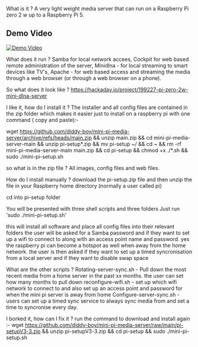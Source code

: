 What is it ?
A very light weight media server that can run on a Raspberry Pi zero 2 w up to a Raspberry Pi 5.

## Demo Video
[![Demo Video](https://img.youtube.com/vi/rvEQalALV6Y/0.jpg)](https://www.youtube.com/watch?v=rvEQalALV6Y)

What does it run ? 
Samba for local network accees,
Cockpit for web based remote administration of the server,
Minidlna - for local streaming to smart devices like TV's,
Apache - for web based access and streaming the media through a web browser (or through a web browser on a phone).

So what does it look like ?
https://hackaday.io/project/199227-pi-zero-2w-mini-dlna-server

I like it, how do I install it ?
The installer and all config files are contained in the zip folder which makes it easier just to install on a raspberry pi with one command ( copy and paste):-

wget https://github.com/diddy-boy/mini-pi-media-server/archive/refs/heads/main.zip && unzip main.zip && cd mini-pi-media-server-main && unzip pi-setup*.zip && mv pi-setup ~/ && cd ~ && rm -rf mini-pi-media-server-main main.zip && cd pi-setup && chmod +x ./*.sh && sudo ./mini-pi-setup.sh

so what is in the zip file ?
All images, config files and web files.

How do I install manually ?
download the pi-setup.zip file and then unzip the file in your Raspberry home directory (normally a user called pi)

cd into pi-setup folder

You will be presented with three shell scripts and three folders
Just run 'sudo ./mini-pi-setup.sh'

this will install all software and place all config files into their relevant folders
the user will be asked for a Samba password and if they want to set up a wifi to connect to along with an access point name and password.
yes the raspberry pi can become a hotspot as well when away from the home network.
the user is then asked if they want to set up a timed syncronisation from a local server and if they want to disable swap space

What are the other scripts ?
Rotating-server-sync.sh - Pull down the most recent media from a home server in the past xx months. the user can set how many months to pull down
reconfigure-wifi.sh - set up which wifi network to connect to and also set up an access point and password for when the mini pi server is away from home
Configure-server-sync.sh - users can set up a timed sync service to always sync media from and set a time to syncronise every day.

I borked it, how can I fix it ?
run the command to download and install again :-
wget https://github.com/diddy-boy/mini-pi-media-server/raw/main/pi-setupV3-3.zip && unzip pi-setupV3-3.zip && cd pi-setup && sudo ./mini-pi-setup.sh
